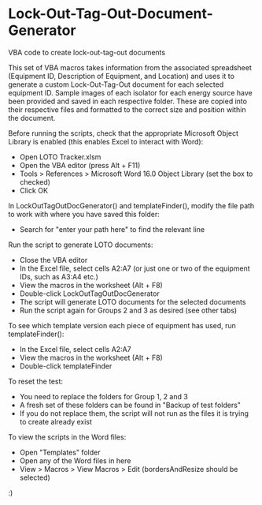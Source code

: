 # Lock-Out-Tag-Out-Document-Generator
VBA code to create lock-out-tag-out documents



This set of VBA macros takes information from the associated spreadsheet (Equipment ID, Description of Equipment, and Location) and uses it to generate  a custom Lock-Out-Tag-Out document for each selected equipment ID. Sample images of each isolator for each energy source have been provided and saved in each respective folder. These are copied into their respective files and formatted to the correct size and position within the document. 



Before running the scripts, check that the appropriate Microsoft Object Library is enabled (this enables Excel to interact with Word):
 - Open LOTO Tracker.xlsm
 - Open the VBA editor (press Alt + F11)
 - Tools > References > Microsoft Word 16.0 Object Library (set the box to checked)
 - Click OK

In LockOutTagOutDocGenerator() and templateFinder(), modify the file path to work with where you have saved this folder:
- Search for "enter your path here" to find the relevant line

Run the script to generate LOTO documents:
- Close the VBA editor
- In the Excel file, select cells A2:A7 (or just one or two of the equipment IDs, such as A3:A4 etc.)
- View the macros in the worksheet (Alt + F8)
- Double-click LockOutTagOutDocGenerator
- The script will generate LOTO documents for the selected documents
- Run the script again for Groups 2 and 3 as desired (see other tabs)

To see which template version each piece of equipment has used, run templateFinder():
- In the Excel file, select cells A2:A7
- View the macros in the worksheet (Alt + F8)
- Double-click templateFinder

To reset the test:
- You need to replace the folders for Group 1, 2 and 3
- A fresh set of these folders can be found in "Backup of test folders"
- If you do not replace them, the script will not run as the files it is trying to create already exist

To view the scripts in the Word files:
- Open "Templates" folder
- Open any of the Word files in here
- View > Macros > View Macros > Edit (bordersAndResize should be selected)






:) 
